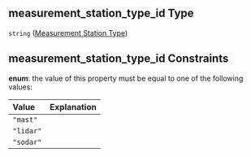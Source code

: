 ## measurement_station_type_id Type

`string` ([Measurement Station Type](iea43_wra_data_model-properties-measurement-location-measurement-location-properties-measurement-station-type.md))

## measurement_station_type_id Constraints

**enum**: the value of this property must be equal to one of the following values:

| Value     | Explanation |
| :-------- | ----------- |
| `"mast"`  |             |
| `"lidar"` |             |
| `"sodar"` |             |
